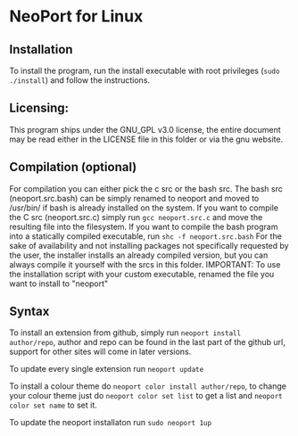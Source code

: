 # NeoPort for Linux
## Installation
To install the program, run the install executable with root privileges (`sudo ./install`) and follow the instructions.

## Licensing:
This program ships under the GNU_GPL v3.0 license, the entire document may be read either in the LICENSE file in this folder or via the gnu website.

## Compilation (optional)
For compilation you can either pick the c src or the bash src.
The bash src (neoport.src.bash) can be simply renamed to neoport and moved to /usr/bin/ if bash is already installed on the system.
If you want to compile the C src (neoport.src.c) simply run `gcc neoport.src.c` and move the resulting file into the filesystem.
If you want to compile the bash program into a statically compiled executable, run `shc -f neoport.src.bash`
For the sake of availability and not installing packages not specifically requested by the user, the installer installs an already compiled version, but you can always compile it yourself with the srcs in this folder.
IMPORTANT: To use the installation script with your custom executable, renamed the file you want to install to "neoport"

## Syntax
To install an extension from github, simply run `neoport install author/repo`, author and repo can be found in the last part of the github url, support for other sites will come in later versions.

To update every single extension run `neoport update`

To install a colour theme do `neoport color install author/repo`, to change your colour theme just do `neoport color set list` to get a list and `neoport color set name` to set it.

To update the neoport installaton run `sudo neoport 1up`
